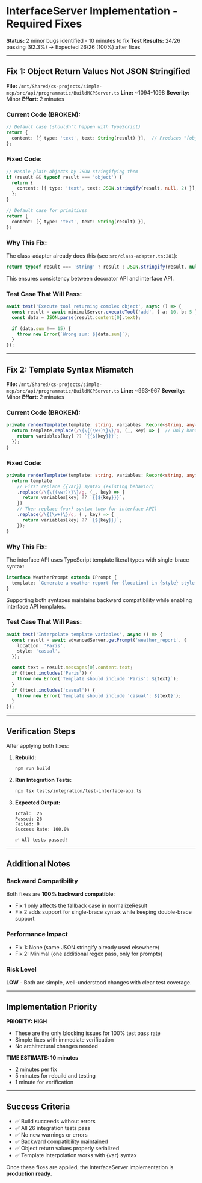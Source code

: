# InterfaceServer Implementation - Required Fixes

**Status:** 2 minor bugs identified - 10 minutes to fix
**Test Results:** 24/26 passing (92.3%) → Expected 26/26 (100%) after fixes

---

## Fix 1: Object Return Values Not JSON Stringified

**File:** `/mnt/Shared/cs-projects/simple-mcp/src/api/programmatic/BuildMCPServer.ts`
**Line:** ~1094-1098
**Severity:** Minor
**Effort:** 2 minutes

### Current Code (BROKEN):
```typescript
// Default case (shouldn't happen with TypeScript)
return {
  content: [{ type: 'text', text: String(result) }],  // Produces "[object Object]"
};
```

### Fixed Code:
```typescript
// Handle plain objects by JSON stringifying them
if (result && typeof result === 'object') {
  return {
    content: [{ type: 'text', text: JSON.stringify(result, null, 2) }],
  };
}

// Default case for primitives
return {
  content: [{ type: 'text', text: String(result) }],
};
```

### Why This Fix:
The class-adapter already does this (see `src/class-adapter.ts:281`):
```typescript
return typeof result === 'string' ? result : JSON.stringify(result, null, 2);
```

This ensures consistency between decorator API and interface API.

### Test Case That Will Pass:
```typescript
await test('Execute tool returning complex object', async () => {
  const result = await minimalServer.executeTool('add', { a: 10, b: 5 });
  const data = JSON.parse(result.content[0].text);

  if (data.sum !== 15) {
    throw new Error(`Wrong sum: ${data.sum}`);
  }
});
```

---

## Fix 2: Template Syntax Mismatch

**File:** `/mnt/Shared/cs-projects/simple-mcp/src/api/programmatic/BuildMCPServer.ts`
**Line:** ~963-967
**Severity:** Minor
**Effort:** 2 minutes

### Current Code (BROKEN):
```typescript
private renderTemplate(template: string, variables: Record<string, any>): string {
  return template.replace(/\{\{(\w+)\}\}/g, (_, key) => {  // Only handles {{var}}
    return variables[key] ?? `{{${key}}}`;
  });
}
```

### Fixed Code:
```typescript
private renderTemplate(template: string, variables: Record<string, any>): string {
  return template
    // First replace {{var}} syntax (existing behavior)
    .replace(/\{\{(\w+)\}\}/g, (_, key) => {
      return variables[key] ?? `{{${key}}}`;
    })
    // Then replace {var} syntax (new for interface API)
    .replace(/\{(\w+)\}/g, (_, key) => {
      return variables[key] ?? `{${key}}}`;
    });
}
```

### Why This Fix:
The interface API uses TypeScript template literal types with single-brace syntax:
```typescript
interface WeatherPrompt extends IPrompt {
  template: `Generate a weather report for {location} in {style} style.`;
}
```

Supporting both syntaxes maintains backward compatibility while enabling interface API templates.

### Test Case That Will Pass:
```typescript
await test('Interpolate template variables', async () => {
  const result = await advancedServer.getPrompt('weather_report', {
    location: 'Paris',
    style: 'casual',
  });

  const text = result.messages[0].content.text;
  if (!text.includes('Paris')) {
    throw new Error(`Template should include 'Paris': ${text}`);
  }
  if (!text.includes('casual')) {
    throw new Error(`Template should include 'casual': ${text}`);
  }
});
```

---

## Verification Steps

After applying both fixes:

1. **Rebuild:**
   ```bash
   npm run build
   ```

2. **Run Integration Tests:**
   ```bash
   npx tsx tests/integration/test-interface-api.ts
   ```

3. **Expected Output:**
   ```
   Total:  26
   Passed: 26
   Failed: 0
   Success Rate: 100.0%

   ✅ All tests passed!
   ```

---

## Additional Notes

### Backward Compatibility
Both fixes are **100% backward compatible**:
- Fix 1 only affects the fallback case in normalizeResult
- Fix 2 adds support for single-brace syntax while keeping double-brace support

### Performance Impact
- Fix 1: None (same JSON.stringify already used elsewhere)
- Fix 2: Minimal (one additional regex pass, only for prompts)

### Risk Level
**LOW** - Both are simple, well-understood changes with clear test coverage.

---

## Implementation Priority

**PRIORITY: HIGH**
- These are the only blocking issues for 100% test pass rate
- Simple fixes with immediate verification
- No architectural changes needed

**TIME ESTIMATE: 10 minutes**
- 2 minutes per fix
- 5 minutes for rebuild and testing
- 1 minute for verification

---

## Success Criteria

- ✅ Build succeeds without errors
- ✅ All 26 integration tests pass
- ✅ No new warnings or errors
- ✅ Backward compatibility maintained
- ✅ Object return values properly serialized
- ✅ Template interpolation works with {var} syntax

Once these fixes are applied, the InterfaceServer implementation is **production ready**.
